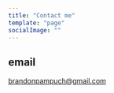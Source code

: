```yaml
---
title: "Contact me"
template: "page"
socialImage: ""
---
```



## email

brandonpampuch@gmail.com






